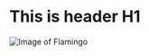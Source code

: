 # This is header H1
![Image of Flamingo](https://png.pngtree.com/element_our/20190528/ourmid/pngtree-cute-pink-flamingo-png-free-material-image_1134188.jpg)

